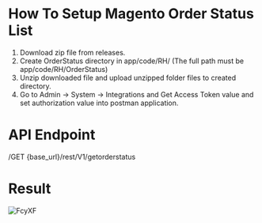 # How To Setup Magento Order Status List
1. Download zip file from releases.
2. Create OrderStatus directory in app/code/RH/ (The full path must be app/code/RH/OrderStatus)
3. Unzip downloaded file and upload unzipped folder files to created directory.
4. Go to Admin -> System -> Integrations and Get Access Token value and set authorization value into postman application.

# API Endpoint
/GET 
{base_url}/rest/V1/getorderstatus

# Result
![FcyXF](https://user-images.githubusercontent.com/5354755/211025529-2648bc1a-5f4a-4d13-ae04-2945b593c525.png)

